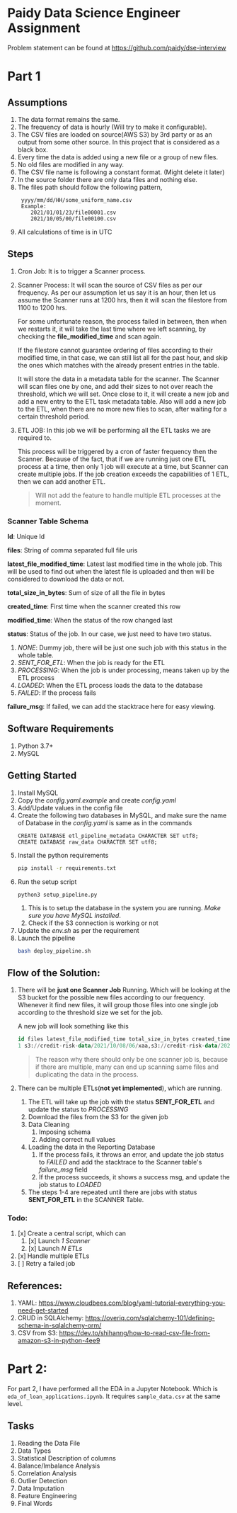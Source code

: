 # Paidy Data Science Engineer Assignment

Problem statement can be found at https://github.com/paidy/dse-interview


# Part 1
## Assumptions
1. The data format remains the same.
2. The frequency of data is hourly (Will try to make it configurable).
3. The CSV files are loaded on source(AWS S3) by 3rd party or as an output from some other source. 
In this project that is considered as a black box.
4. Every time the data is added using a new file or a group of new files.
5. No old files are modified in any way.
6. The CSV file name is following a constant format. (Might delete it later)
7. In the source folder there are only data files and nothing else.
8. The files path should follow the following pattern,
   ```
    yyyy/mm/dd/HH/some_uniform_name.csv
    Example:
       2021/01/01/23/file00001.csv
       2021/10/05/00/file00100.csv
   ```
9. All calculations of time is in UTC


## Steps
1. Cron Job: It is to trigger a Scanner process.
2. Scanner Process: It will scan the source of CSV files as per our frequency.
As per our assumption let us say it is an hour, then let us assume the Scanner runs
at 1200 hrs, then it will scan the filestore from 1100 to 1200 hrs.

    For some unfortunate reason, the process failed in between, then when we restarts it,
    it will take the last time where we left scanning, by checking the **file_modified_time**
    and scan again.
    
    If the filestore cannot guarantee ordering of files according to their modified time, in
    that case, we can still list all for the past hour, and skip the ones which matches with
    the already present entries in the table.

    It will store the data in a metadata table for the scanner.
    The Scanner will scan files one by one, and add their sizes to not over reach the threshold,
    which we will set. Once close to it, it will create a new job and add a new entry to the
    ETL task metadata table.
    Also will add a new job to the ETL, when there are no more new files to scan, after waiting
    for a certain threshold period.

3. ETL JOB: In this job we will be performing all the ETL tasks we are required to.
   
   This process will be triggered by a cron of faster frequency then the Scanner. Because of the fact, that
   if we are running just one ETL process at a time, then only 1 job will execute at a time, but Scanner 
   can create multiple jobs. If the job creation exceeds the capabilities of 1 ETL, then we can add another ETL.
   
   > Will not add the feature to handle multiple ETL processes at the moment.

### Scanner Table Schema
**Id**:  Unique Id

**files**: String of comma separated full file uris

**latest_file_modified_time**: Latest last modified time in the whole job. 
This will be used to find out when the latest file is uploaded and then
will be considered to download the data or not.

**total_size_in_bytes**: Sum of size of all the file in bytes

**created_time**: First time when the scanner created this row

**modified_time**: When the status of the row changed last
 
**status**: Status of the job. In our case, we just need to have two status.
1. _NONE_: Dummy job, there will be just one such job with this status in the whole table.
2. _SENT_FOR_ETL_: When the job is ready for the ETL
3. _PROCESSING_: When the job is under processing, means taken up by the ETL process
4. _LOADED_: When the ETL process loads the data to the database
5. _FAILED_: If the process fails
 
**failure_msg**: If failed, we can add the stacktrace here for easy viewing.

## Software Requirements
1. Python 3.7+
2. MySQL

## Getting Started
1. Install MySQL
2. Copy the _config.yaml.example_ and create _config.yaml_
3. Add/Update values in the config file
4. Create the following two databases in MySQL, and make sure the name of 
Database in the _config.yaml_ is same as in the commands
    ```
    CREATE DATABASE etl_pipeline_metadata CHARACTER SET utf8;
    CREATE DATABASE raw_data CHARACTER SET utf8;
    ```
5. Install the python requirements
    ```bash
    pip install -r requirements.txt
    ```
6. Run the setup script
    ```
    python3 setup_pipeline.py
    ```
    1. This is to setup the database in the system you are running. _Make sure you have MySQL installed_.
    2. Check if the S3 connection is working or not
8. Update the _env.sh_ as per the requirement
9. Launch the pipeline
    ```bash
    bash deploy_pipeline.sh
    ```

## Flow of the Solution:
1. There will be **just one Scanner Job** Running. Which will be looking at the 
S3 bucket for the possible new files according to our frequency.
Whenever it find new files, it will group those files into one single job
according to the threshold size we set for the job.

    A new job will look something like this

    ```sql
    id files latest_file_modified_time total_size_in_bytes created_time modified_time status failure_msg
    1 s3://credit-risk-data/2021/10/08/06/xaa,s3://credit-risk-data/2021/10/08/06/xab 2021-10-09 12:28:49 1494300 2021-10-09 17:43:46, 2021-10-09 17:43:46 SENT_FOR_ETL 
    ```
    > The reason why there should only be one scanner job is, because if there are multiple,
    many can end up scanning same files and duplicating the data in the process.

2. There can be multiple ETLs(**not yet implemented**), which are running.
    1. The ETL will take up the job with the status **SENT_FOR_ETL** and update the
    status to *PROCESSING*
    2. Download the files from the S3 for the given job
    3. Data Cleaning
        1. Imposing schema
        2. Adding correct null values
    4. Loading the data in the Reporting Database
        1. If the process fails, it throws an error, and update the job status to _FAILED_
        and add the stacktrace to the Scanner table's _failure_msg_ field
        2. If the process succeeds, it shows a success msg, and update the job status to
        _LOADED_
    5. The steps 1-4 are repeated until there are jobs with status **SENT_FOR_ETL** in 
    the SCANNER Table.


### Todo:
1. [x] Create a central script, which can 
    1. [x] Launch _1 Scanner_
    2. [x] Launch _N ETLs_
2. [x] Handle multiple ETLs
3. [ ] Retry a failed job


## References:
1. YAML: https://www.cloudbees.com/blog/yaml-tutorial-everything-you-need-get-started
2. CRUD in SQLAlchemy: https://overiq.com/sqlalchemy-101/defining-schema-in-sqlalchemy-orm/
3. CSV from S3: https://dev.to/shihanng/how-to-read-csv-file-from-amazon-s3-in-python-4ee9


# Part 2:
For part 2, I have performed all the EDA in a Jupyter Notebook. 
Which is `eda_of_loan_applications.ipynb`. 
It requires `sample_data.csv` at the same level.

## Tasks
1. Reading the Data File
2. Data Types
3. Statistical Description of columns
4. Balance/Imbalance Analysis
5. Correlation Analysis
6. Outlier Detection
7. Data Imputation
8. Feature Engineering
9. Final Words
